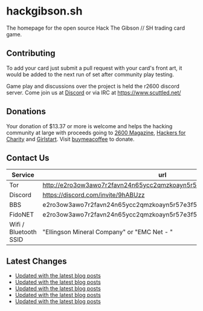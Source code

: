 # hackgibson.sh
The homepage for the open source Hack The Gibson // SH trading card game.


## Contributing

To add your card just submit a pull request with your card's front art, it would be added to the next run of set after community play testing.

Game play and discussions over the project is held the r2600 discord server. Come join us at [Discord](https://discord.com/invite/9hABUzz) or via IRC at https://www.scuttled.net/


## Donations

Your donation of $13.37 or more is welcome and helps the hacking community at large with proceeds going to [2600 Magazine](https://2600.com/), [Hackers for Charity](https://hackersforcharity.org) and [Girlstart](https://girlstart.org).  Visit [buymeacoffee](https://www.buymeacoffee.com/hackgibson.sh) to donate.


## Contact Us

Service | url
-|-
Tor | http://e2ro3ow3awo7r2favn24n65ycc2qmzkoayn5r57e3f56nvjwdcgg32ad.onion
Discord | https://discord.com/invite/9hABUzz
BBS | e2ro3ow3awo7r2favn24n65ycc2qmzkoayn5r57e3f56nvjwdcgg32ad.onion:23
FidoNET | e2ro3ow3awo7r2favn24n65ycc2qmzkoayn5r57e3f56nvjwdcgg32ad.onion:24554
Wifi / Bluetooth SSID | "Ellingson Mineral Company" or "EMC Net - <fidonet address>"

## Latest Changes
<!-- BLOG-POST-LIST:START -->
- [Updated with the latest blog posts](https://github.com/DFW2600/hackgibson.sh/commit/3c6c43d7307912dc2e41fb22e8b98ff225c65a58)
- [Updated with the latest blog posts](https://github.com/DFW2600/hackgibson.sh/commit/a5cafbf88fb799962d8cd8a67caf8e80f6146be3)
- [Updated with the latest blog posts](https://github.com/DFW2600/hackgibson.sh/commit/cd47b1c2dabe77c8b033e021dbd3bae850911dbc)
- [Updated with the latest blog posts](https://github.com/DFW2600/hackgibson.sh/commit/3b6640eeef1fadcd6953718c6088459be81898a4)
- [Updated with the latest blog posts](https://github.com/DFW2600/hackgibson.sh/commit/d1e86a9668bc28c95fb9ff97571c9026f90d71fe)
<!-- BLOG-POST-LIST:END -->
